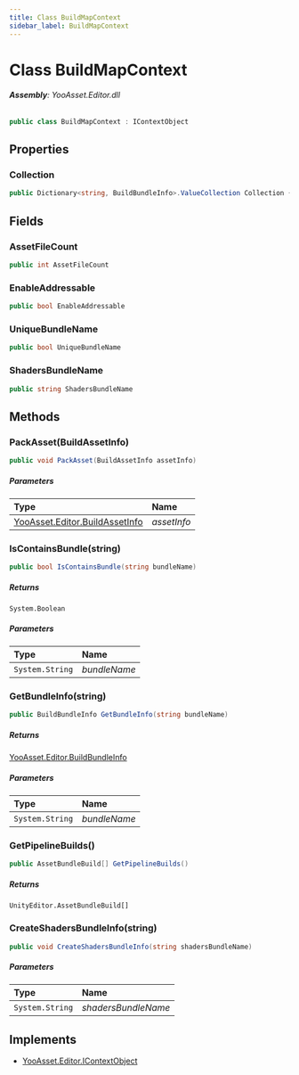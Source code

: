 ```yaml
---
title: Class BuildMapContext
sidebar_label: BuildMapContext
---
```

# Class BuildMapContext


###### **Assembly**: YooAsset.Editor.dll

```csharp title="Declaration"
public class BuildMapContext : IContextObject
```
## Properties
### Collection


```csharp title="Declaration"
public Dictionary<string, BuildBundleInfo>.ValueCollection Collection { get; }
```
## Fields
### AssetFileCount


```csharp title="Declaration"
public int AssetFileCount
```
### EnableAddressable


```csharp title="Declaration"
public bool EnableAddressable
```
### UniqueBundleName


```csharp title="Declaration"
public bool UniqueBundleName
```
### ShadersBundleName


```csharp title="Declaration"
public string ShadersBundleName
```
## Methods
### PackAsset(BuildAssetInfo)


```csharp title="Declaration"
public void PackAsset(BuildAssetInfo assetInfo)
```

##### Parameters

| Type | Name |
|:--- |:--- |
| [YooAsset.Editor.BuildAssetInfo](../YooAsset.Editor/BuildAssetInfo.md) | *assetInfo* |

### IsContainsBundle(string)


```csharp title="Declaration"
public bool IsContainsBundle(string bundleName)
```

##### Returns

`System.Boolean`

##### Parameters

| Type | Name |
|:--- |:--- |
| `System.String` | *bundleName* |

### GetBundleInfo(string)


```csharp title="Declaration"
public BuildBundleInfo GetBundleInfo(string bundleName)
```

##### Returns

[YooAsset.Editor.BuildBundleInfo](../YooAsset.Editor/BuildBundleInfo.md)

##### Parameters

| Type | Name |
|:--- |:--- |
| `System.String` | *bundleName* |

### GetPipelineBuilds()


```csharp title="Declaration"
public AssetBundleBuild[] GetPipelineBuilds()
```

##### Returns

`UnityEditor.AssetBundleBuild[]`
### CreateShadersBundleInfo(string)


```csharp title="Declaration"
public void CreateShadersBundleInfo(string shadersBundleName)
```

##### Parameters

| Type | Name |
|:--- |:--- |
| `System.String` | *shadersBundleName* |


## Implements

* [YooAsset.Editor.IContextObject](../YooAsset.Editor/IContextObject.md)

